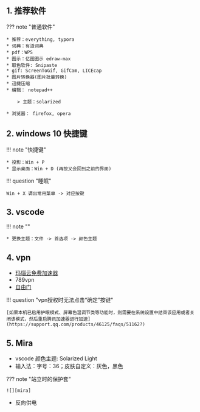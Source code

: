 ## 1. 推荐软件

??? note "普通软件"

    * 推荐：everything, typora
    * 词典：有道词典
    * pdf：WPS
    * 图示：亿图图示 edraw-max
    * 取色软件: Snipaste
    * gif: ScreenToGif, GifCam, LICEcap
    * 图片转换器(图片批量转换)
    * 迅捷压缩
    * 编辑： notepad++

        > 主题：solarized

    * 浏览器： firefox, opera


## 2. windows 10 快捷键

!!! note "快捷键"

    * 投影：Win + P
    * 显示桌面：Win + D (再按又会回到之前的界面)

!!! question "睡眠"

    Win + X 调出常用菜单 -> 对应按键


## 3. vscode

!!! note ""

    * 更换主题：文件 -> 首选项 -> 颜色主题


## 4. vpn

* [玛瑙云免费加速器](https://manaocloud.xyz)
* 789vpn
* [自由门](https://dongtaiwang.com/loc/mobile/?pm=y)

!!! question "vpn授权时无法点击“确定”按键"

    [如果本机已启用护眼模式、屏幕色温调节类等功能时，则需要在系统设置中结束该应用或者关闭该模式，然后重启腾讯加速器进行加速](https://support.qq.com/products/46125/faqs/51162?)


## 5. Mira

* vscode 颜色主题: Solarized Light
* 输入法：字号：36；皮肤自定义：灰色，黑色

??? note "站立时的保护套"

    ![][mira]

* 反向供电



  [mira]: windows-images/mira.png